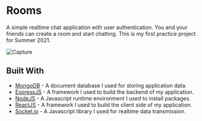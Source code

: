 # Rooms

A simple realtime chat application with user authentication. You and your friends can create a room and start chatting. This is my first practice project for Summer 2021.

   ![Capture](https://user-images.githubusercontent.com/57309472/125153147-5866d900-e184-11eb-99e2-ccbaea6fd67f.PNG)

## Built With

* [MongoDB](https://www.mongodb.com/) - A document database I used for storing application data.
* [ExpressJS](https://expressjs.com/) - A framework I used to build the backend of my application. 
* [NodeJS](https://nodejs.org/en/) - A Javascript runtime environment I used to install packages.
* [ReactJS](https://rometools.github.io/rome/) - A framework I used to build the client side of my application.
* [Socket.io](https://socket.io/) - A Javascript library I used for realtime data transmission.


